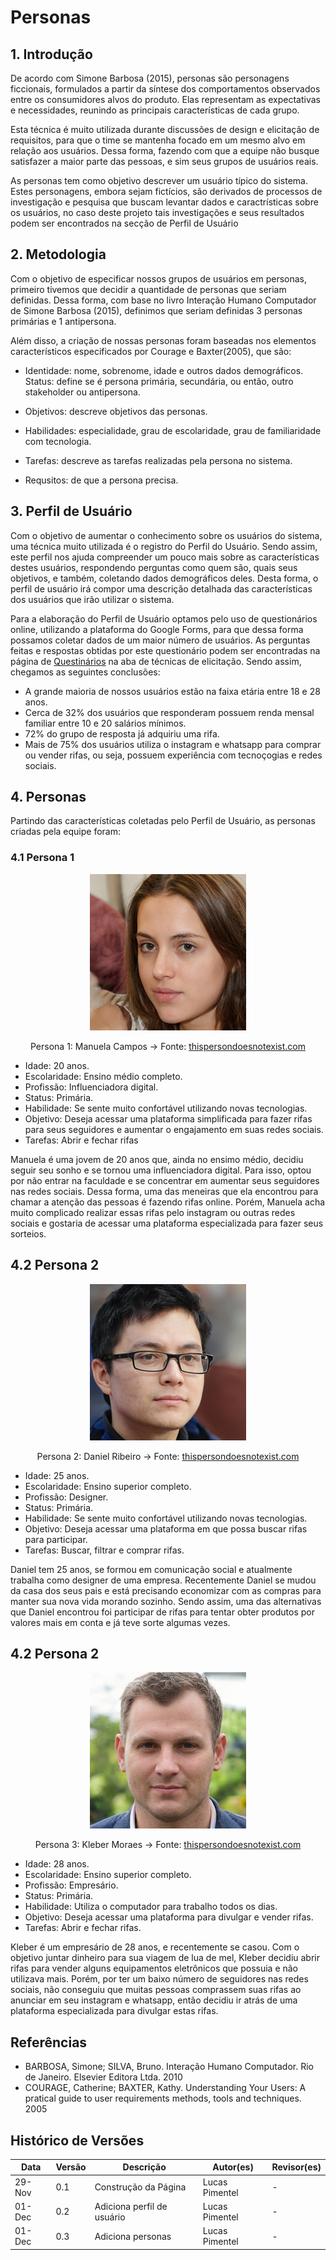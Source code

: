 # Personas

## 1. Introdução
De acordo com Simone Barbosa (2015), personas são personagens ficcionais, formulados a partir da síntese dos comportamentos observados entre os consumidores alvos do produto. Elas representam as expectativas e necessidades, reunindo as principais características de cada grupo.

Esta técnica é muito utilizada durante discussões de design e elicitação de requisitos, para que o time se mantenha focado em um mesmo alvo em relação aos usuários. Dessa forma, fazendo com que a equipe não busque satisfazer a maior parte das pessoas, e sim seus grupos de usuários reais.

As personas tem como objetivo descrever um usuário típico do sistema. Estes personagens, embora sejam fictícios, são derivados de processos de investigação e pesquisa que buscam levantar dados e caractrísticas sobre os usuários, no caso deste projeto tais investigações e seus resultados podem ser encontrados na secção de Perfil de Usuário

## 2. Metodologia
Com o objetivo de especificar nossos grupos de usuários em personas, primeiro tivemos que decidir a quantidade de personas que seriam definidas. Dessa forma, com base no livro Interação Humano Computador de Simone Barbosa (2015), definimos que seriam definidas 3 personas primárias e 1 antipersona.

Além disso, a criação de nossas personas foram baseadas nos elementos característicos especificados por Courage e Baxter(2005), que são:

- Identidade: nome, sobrenome, idade e outros dados demográficos.
Status: define se é persona primária, secundária, ou então, outro stakeholder ou antipersona.

- Objetivos: descreve objetivos das personas.

- Habilidades: especialidade, grau de escolaridade, grau de familiaridade com tecnologia.

- Tarefas: descreve as tarefas realizadas pela persona no sistema.

- Requsitos: de que a persona precisa.


## 3. Perfil de Usuário

Com o objetivo de aumentar o conhecimento sobre os usuários do sistema, uma técnica muito utilizada é o registro do Perfil do Usuário. Sendo assim, este perfil nos ajuda compreender um pouco mais sobre as características destes usuários, respondendo perguntas como quem são, quais seus objetivos, e também, coletando dados demográficos deles. Desta forma, o perfil de usuário irá compor uma descrição detalhada das características dos usuários que irão utilizar o sistema.

Para a elaboração do Perfil de Usuário optamos pelo uso de questionários online, utilizando a plataforma do Google Forms, para que dessa forma possamos coletar dados de um maior número de usuários. As perguntas feitas e respostas obtidas por este questionário podem ser encontradas na página de [Questinários]() na aba de técnicas de elicitação. Sendo assim, chegamos as seguintes conclusões:

- A grande maioria de nossos usuários estão na faixa etária entre 18 e 28 anos.
- Cerca de 32% dos usuários que responderam possuem renda mensal familiar entre 10 e 20 salários mínimos.
- 72% do grupo de resposta já adquiriu uma rifa.
- Mais de 75% dos usuários utiliza o instagram e whatsapp para comprar ou vender rifas, ou seja, possuem experiência com tecnoçogias e redes sociais.

## 4. Personas

Partindo das características coletadas pelo Perfil de Usuário, as personas criadas pela equipe foram: 

### 4.1 Persona 1

<center>

![Imagem](../assets/personas/persona1_e-rifas.jpg)

Persona 1: Manuela Campos  -> Fonte: [thispersondoesnotexist.com](https://thispersondoesnotexist.com/)

</center>

- Idade: 20 anos.
- Escolaridade: Ensino médio completo.
- Profissão: Influenciadora digital.
- Status: Primária.
- Habilidade: Se sente muito confortável utilizando novas tecnologias. 
- Objetivo: Deseja acessar uma plataforma simplificada para fazer rifas para seus seguidores e aumentar o engajamento em suas redes sociais.
- Tarefas: Abrir e fechar rifas

Manuela é uma jovem de 20 anos que, ainda no ensimo médio, decidiu seguir seu sonho e se tornou uma influenciadora digital. Para isso, optou por não entrar na faculdade e se concentrar em aumentar seus seguidores nas redes sociais. Dessa forma, uma das meneiras que ela encontrou para chamar a atenção das pessoas é fazendo rifas online. Porém, Manuela acha muito complicado realizar essas rifas pelo instagram ou outras redes sociais e gostaria de acessar uma plataforma especializada para fazer seus sorteios.

## 4.2 Persona 2

<center>

![Imagem](../assets/personas/persona2_e-rifas.jpg)

Persona 2: Daniel Ribeiro   -> Fonte: [thispersondoesnotexist.com](https://thispersondoesnotexist.com/)

</center>

- Idade: 25 anos.
- Escolaridade: Ensino superior completo.
- Profissão: Designer.
- Status: Primária.
- Habilidade: Se sente muito confortável utilizando novas tecnologias. 
- Objetivo: Deseja acessar uma plataforma em que possa buscar rifas para participar.
- Tarefas: Buscar, filtrar e comprar rifas.

Daniel tem 25 anos, se formou em comunicação social e atualmente trabalha como designer de uma empresa. Recentemente Daniel se mudou da casa dos seus pais e está precisando economizar com as compras para manter sua nova vida morando sozinho. Sendo assim, uma das alternativas que Daniel encontrou foi participar de rifas para tentar obter produtos por valores mais em conta e já teve sorte algumas vezes.

## 4.2 Persona 2

<center>

![Imagem](../assets/personas/persona3_e-rifas.jpg)

Persona 3: Kleber Moraes   -> Fonte: [thispersondoesnotexist.com](https://thispersondoesnotexist.com/)

</center>

- Idade: 28 anos.
- Escolaridade: Ensino superior completo.
- Profissão: Empresário.
- Status: Primária.
- Habilidade: Utiliza o computador para trabalho todos os dias. 
- Objetivo: Deseja acessar uma plataforma para divulgar e vender rifas.
- Tarefas: Abrir e fechar rifas.

Kleber é um empresário de 28 anos, e recentemente se casou. Com o objetivo juntar dinheiro para sua viagem de lua de mel, Kleber decidiu abrir rifas para vender alguns equipamentos eletrônicos que possuia e não utilizava mais. Porém, por ter um baixo número de seguidores nas redes sociais, não conseguiu que muitas pessoas comprassem suas rifas ao anunciar em seu instagram e whatsapp, então decidiu ir atrás de uma plataforma especializada para divulgar estas rifas.

## Referências
- BARBOSA, Simone; SILVA, Bruno. Interação Humano Computador. Rio de Janeiro. Elsevier Editora Ltda. 2010
- COURAGE, Catherine; BAXTER, Kathy. Understanding Your Users: A pratical guide to user requirements methods, tools and techniques. 2005

## Histórico de Versões

| Data   | Versão | Descrição            | Autor(es)       | Revisor(es)|
|--------|--------|----------------------|-----------------|-------------|
| 29-Nov | 0.1    | Construção da Página | Lucas Pimentel | - |
| 01-Dec | 0.2    | Adiciona perfil de usuário | Lucas Pimentel |- |
| 01-Dec | 0.3    | Adiciona personas | Lucas Pimentel |- |